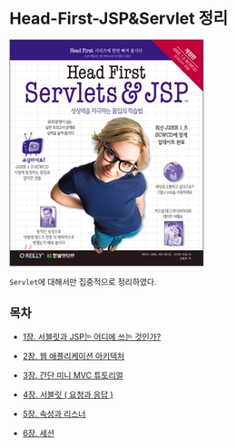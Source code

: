 # Head-First-JSP&Servlet 정리

![7017717](./image/7017717.jpg)

`Servlet`에 대해서만 집중적으로 정리하였다.



## 목차

* [1장. 서블릿과 JSP는 어디에 쓰는 것인가?](1.%20%EC%84%9C%EB%B8%94%EB%A6%BF%EA%B3%BC%20JSP%EB%8A%94%20%EC%96%B4%EB%94%94%EC%97%90%20%EC%93%B0%EB%8A%94%20%EA%B2%83%EC%9D%B8%EA%B0%80%3F.md)

* [2장. 웹 애플리케이션 아키텍처](2.%20%EC%9B%B9%20%EC%95%A0%ED%94%8C%EB%A6%AC%EC%BC%80%EC%9D%B4%EC%85%98%20%EC%95%84%ED%82%A4%ED%85%8D%EC%B2%98.md)
* [3장. 간단 미니 MVC 튜토리얼](3.%20%EA%B0%84%EB%8B%A8%20%EB%AF%B8%EB%8B%88%20MVC%20%ED%8A%9C%ED%86%A0%EB%A6%AC%EC%96%BC.md)
* [4장. 서블릿 ( 요청과 응답 )](4.%20%EC%84%9C%EB%B8%94%EB%A6%BF%20(%20%EC%9A%94%EC%B2%AD%EA%B3%BC%20%EC%9D%91%EB%8B%B5%20).md)
* [5장. 속성과 리스너](5.%20%EC%86%8D%EC%84%B1%EA%B3%BC%20%EB%A6%AC%EC%8A%A4%EB%84%88.md)
* [6장. 세션](6.%20%EC%84%B8%EC%85%98.md)

